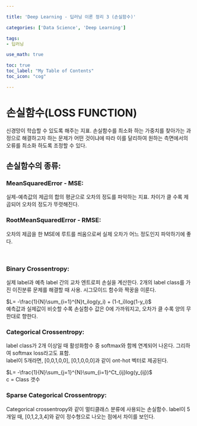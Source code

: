 ```yaml
---

title: 'Deep Learning - 딥러닝 이론 정리 3 (손실함수)'

categories: ['Data Science', 'Deep Learning']

tags: 
- 딥러닝

use_math: true

toc: true
toc_label: "My Table of Contents"
toc_icon: "cog"

---
```



# 손실함수(LOSS FUNCTION)  
신경망이 학습할 수 있도록 해주는 지표. 손실함수를 최소화 하는 가중치를 찾아가는 과정으로 해결하고자 하는 문제가 어떤 것이냐에 따라 이를 달리하여 원하는 측면에서의 오류를 최소화 하도록 조정할 수 있다.  

## 손실함수의 종류:  
### MeanSquaredError - MSE:  
실제-예측값의 제곱의 합의 평균으로 오차의 정도를 파악하는 지표. 차이가 클 수록 제곱되어 오차의 정도가 뚜렷해진다.  

### RootMeanSquaredError - RMSE:  
오차의 제곱을 한 MSE에 루트를 씌움으로써 실제 오차가 어느 정도인지 파악하기에 좋다.  

<br>


### Binary Crossentropy:  
실제 label과 예측 label 간의 교차 엔트로피 손실을 계산한다. 2개의 label class를 가진 이진분류 문제를 해결할 때 사용. 시그모이드 함수와 짝꿍을 이룬다.  


$L= -\frac{1}{N}\sum_{i=1}^{N}t_ilog(y_i) + (1-t_i)log(1-y_i)$   
예측값과 실제값이 비슷할 수록 손실함수 값은 0에 가까워지고, 오차가 클 수록 양의 무한대로 향한다.  

### Categorical Crossentropy:  
label class가 2개 이상일 때 활성화함수 중 softmax와 함께 연계되어 나온다. 그리하여 softmax loss라고도 표함.  
label이 5개라면, [0,0,1,0,0], [0,1,0,0,0]과 같이 ont-hot 벡터로 제공된다.  

$L= -\frac{1}{N}\sum_{j=1}^{N}\sum_{i=1}^Ct_{ij}log(y_{ij})$  
c = Class 갯수  

### Sparse Categorical Crossentropy:  

Categorical crossentropy와 같이 멀티클래스 분류에 사용되는 손실함수. label이 5개일 때, [0,1,2,3,4]와 같이 정수형으로 나오는 점에서 차이를 보인다.  

